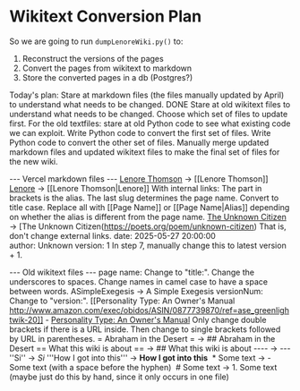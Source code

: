 # Wikitext Conversion Plan

So we are going to run `dumpLenoreWiki.py()` to:

1. Reconstruct the versions of the pages
2. Convert the pages from wikitext to markdown
3. Store the converted pages in a db (Postgres?) 

Today's plan:
Stare at markdown files (the files manually updated by April) to understand what needs to be changed. DONE
Stare at old wikitext files to understand what needs to be changed.
Choose which set of files to update first.
For the old textfiles: stare at old Python code to see what existing code we can exploit.
Write Python code to convert the first set of files.
Write Python code to convert the other set of files.
Manually merge updated markdown files and updated wikitext files to make the final set of files for the new wiki.

--- Vercel markdown files ---
[Lenore Thomson](/wiki/main/typologists/lenore-thomson) -> [[Lenore Thomson]]
[Lenore](/wiki/main/typologists/lenore-thomson) -> [[Lenore Thomson|Lenore]]
With internal links:
The part in brackets is the alias.
The last slug determines the page name. Convert to title case.
Replace all with [[Page Name]] or [[Page Name|Alias]] depending on whether the alias is different from the page name.
[The Unknown Citizen](https://poets.org/poem/unknown-citizen) -> [The Unknown Citizen(https://poets.org/poem/unknown-citizen)
That is, don't change external links.
date: 2025-05-27 20:00:00   
author: Unknown
version: 1   In step 7, manually change this to latest version + 1.

--- Old wikitext files ---
page name:  Change to "title:".  Change the underscores to spaces.
Change names in camel case to have a space between words.  ASimpleExegesis -> A Simple Exegesis
versionNum: Change to "version:".
[[Personality Type: An Owner's Manual http://www.amazon.com/exec/obidos/ASIN/0877739870/ref=ase_greenlightwik-20]] - [Personality Type: An Owner's Manual](http://www.amazon.com/exec/obidos/ASIN/0877739870/ref=ase_greenlightwik-20)
Only change double brackets if there is a URL inside. Then change to single brackets followed by URL in parentheses.
= Abraham in the Desert =    ->   ## Abraham in the Desert
== What this wiki is about ==    ->   ## What this wiki is about
----   ->   ---
''Si'' -> _Si_
'''How I got into this''' -> **How I got into this**
 * Some text    ->   - Some text     (with a space before the hyphen)
 # Some text   ->   1. Some text    (maybe just do this by hand, since it only occurs in one file)


